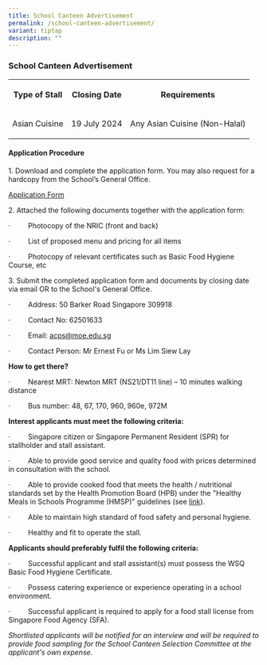 ```yaml
---
title: School Canteen Advertisement
permalink: /school-canteen-advertisement/
variant: tiptap
description: ""
---
```

<h3><strong>School Canteen Advertisement</strong></h3>
<table style="minWidth: 75px">
<colgroup>
<col>
<col>
<col>
</colgroup>
<tbody>
<tr>
<th rowspan="1" colspan="1">
<p>Type of Stall</p>
</th>
<th rowspan="1" colspan="1">
<p>Closing Date</p>
</th>
<th rowspan="1" colspan="1">
<p>Requirements</p>
</th>
</tr>
<tr>
<td rowspan="1" colspan="1">
<p>Asian Cuisine</p>
</td>
<td rowspan="1" colspan="1">
<p>19 July 2024</p>
</td>
<td rowspan="1" colspan="1">
<p>Any Asian Cuisine (Non-Halal)</p>
</td>
</tr>
</tbody>
</table>
<h4><strong>Application Procedure</strong></h4>
<p>1. Download and complete the application form. You may also request for
a hardcopy from the School’s General Office.</p>
<p><a href="/files/Canteen Adv/application for canteen stall.pdf" rel="noopener noreferrer nofollow" target="_blank">Application Form</a>
</p>
<p>2. Attached the following documents together with the application form:</p>
<p>·&nbsp;&nbsp;&nbsp;&nbsp;&nbsp;&nbsp;&nbsp;&nbsp; Photocopy of the NRIC
(front and back)</p>
<p>·&nbsp;&nbsp;&nbsp;&nbsp;&nbsp;&nbsp;&nbsp;&nbsp; List of proposed menu
and pricing for all items</p>
<p>·&nbsp;&nbsp;&nbsp;&nbsp;&nbsp;&nbsp;&nbsp;&nbsp; Photocopy of relevant
certificates such as Basic Food Hygiene Course, etc</p>
<p>3. Submit the completed application form and documents by closing date
via email OR to the School's General Office.</p>
<p>·&nbsp;&nbsp;&nbsp;&nbsp;&nbsp;&nbsp;&nbsp;&nbsp; Address: 50 Barker Road
Singapore 309918</p>
<p>·&nbsp;&nbsp;&nbsp;&nbsp;&nbsp;&nbsp;&nbsp;&nbsp; Contact No: 62501633</p>
<p>·&nbsp;&nbsp;&nbsp;&nbsp;&nbsp;&nbsp;&nbsp;&nbsp; Email: <a href="mailto:acps@moe.edu.sg" rel="noopener noreferrer nofollow" target="_blank">acps@moe.edu.sg</a>
</p>
<p>·&nbsp;&nbsp;&nbsp;&nbsp;&nbsp;&nbsp;&nbsp;&nbsp; Contact Person: Mr Ernest
Fu or Ms Lim Siew Lay</p>
<p></p>
<p><strong>How to get there?</strong>
</p>
<p>·&nbsp;&nbsp;&nbsp;&nbsp;&nbsp;&nbsp;&nbsp;&nbsp; Nearest MRT: Newton
MRT (NS21/DT11 line) – 10 minutes walking distance</p>
<p>·&nbsp;&nbsp;&nbsp;&nbsp;&nbsp;&nbsp;&nbsp;&nbsp; Bus number: 48, 67,
170, 960, 960e, 972M</p>
<p></p>
<p><strong>Interest applicants must meet the following criteria:</strong>
</p>
<p>·&nbsp;&nbsp;&nbsp;&nbsp;&nbsp;&nbsp;&nbsp;&nbsp; Singapore citizen or
Singapore Permanent Resident (SPR) for stallholder and stall assistant.</p>
<p>·&nbsp;&nbsp;&nbsp;&nbsp;&nbsp;&nbsp;&nbsp;&nbsp; Able to provide good
service and quality food with prices determined in consultation with the
school.</p>
<p>·&nbsp;&nbsp;&nbsp;&nbsp;&nbsp;&nbsp;&nbsp;&nbsp; Able to provide cooked
food that meets the health / nutritional standards set by the Health Promotion
Board (HPB) under the "Healthy Meals in Schools Programme (HMSP)" guidelines
(see <a href="https://www.hpb.gov.sg/schools/school-programmes/healthy-meals-in-schools-programme" rel="noopener noreferrer nofollow" target="_blank">link</a>).</p>
<p>·&nbsp;&nbsp;&nbsp;&nbsp;&nbsp;&nbsp;&nbsp;&nbsp; Able to maintain high
standard of food safety and personal hygiene.</p>
<p>·&nbsp;&nbsp;&nbsp;&nbsp;&nbsp;&nbsp;&nbsp;&nbsp; Healthy and fit to operate
the stall.</p>
<p><strong>Applicants should preferably fulfil the following criteria:</strong>
</p>
<p>·&nbsp;&nbsp;&nbsp;&nbsp;&nbsp;&nbsp;&nbsp;&nbsp; Successful applicant
and stall assistant(s) must possess the WSQ Basic Food Hygiene Certificate.</p>
<p>·&nbsp;&nbsp;&nbsp;&nbsp;&nbsp;&nbsp;&nbsp;&nbsp; Possess catering experience
or experience operating in a school environment.</p>
<p>·&nbsp;&nbsp;&nbsp;&nbsp;&nbsp;&nbsp;&nbsp;&nbsp; Successful applicant
is required to apply for a food stall license from Singapore Food Agency
(SFA).</p>
<p></p>
<p><em>Shortlisted applicants will be notified for an interview and will be required to provide food sampling for the School Canteen Selection Committee at the applicant's own expense.</em>
</p>